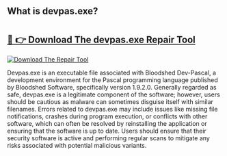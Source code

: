 ## What is devpas.exe? 

# <h2><a href="https://exedetect.com/download.php?devpas.exe">🔗 👉 Download The devpas.exe Repair Tool</a></h2>

[![Download The Repair Tool](https://exedetect.com/download-button.jpg)](https://exedetect.com/download.php?devpas.exe)

Devpas.exe is an executable file associated with Bloodshed Dev-Pascal, a development environment for the Pascal programming language published by Bloodshed Software, specifically version 1.9.2.0. Generally regarded as safe, devpas.exe is a legitimate component of the software; however, users should be cautious as malware can sometimes disguise itself with similar filenames. Errors related to devpas.exe may include issues like missing file notifications, crashes during program execution, or conflicts with other software, which can often be resolved by reinstalling the application or ensuring that the software is up to date. Users should ensure that their security software is active and performing regular scans to mitigate any risks associated with potential malicious variants.